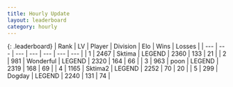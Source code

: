 ```yaml
---
title: Hourly Update
layout: leaderboard
category: hourly
---
```


{: .leaderboard}
| Rank | LV | Player | Division | Elo | Wins | Losses |
| --- | --- | --- | --- | --- | --- | --- |
| <span data-change="0">1</span> | 2467 | <span title="ID: 353063">Sktima</span> | LEGEND | <span data-change="0">2360</span> | <span data-change="0">133</span> | <span data-change="0">21</span> |
| <span data-change="0">2</span> | 981 | <span title="ID: 692745">Wonderful</span> | LEGEND | <span data-change="0">2320</span> | <span data-change="0">164</span> | <span data-change="0">66</span> |
| <span data-change="0">3</span> | 963 | <span title="ID: 540690">poon</span> | LEGEND | <span data-change="7">2319</span> | <span data-change="1">168</span> | <span data-change="0">69</span> |
| <span data-change="0">4</span> | 1165 | <span title="ID: 402846">Sktima2</span> | LEGEND | <span data-change="0">2252</span> | <span data-change="0">70</span> | <span data-change="0">20</span> |
| <span data-change="0">5</span> | 299 | <span title="ID: 649259">Dogday</span> | LEGEND | <span data-change="0">2240</span> | <span data-change="0">131</span> | <span data-change="0">74</span> |